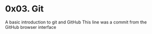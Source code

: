 # 0x03. Git
A basic introduction to git and GitHub
This line was a commit from the GitHub browser interface
